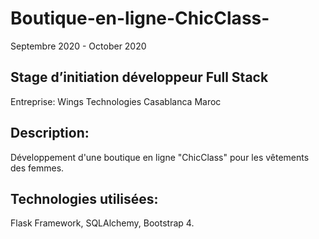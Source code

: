 # Boutique-en-ligne-ChicClass-
Septembre 2020 - October 2020
## Stage d’initiation développeur Full Stack
Entreprise: Wings Technologies Casablanca Maroc
## Description:
Développement d'une boutique en ligne "ChicClass" pour les vêtements des femmes. 
## Technologies utilisées: 
Flask Framework, SQLAlchemy, Bootstrap 4.
